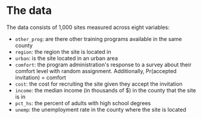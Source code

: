 # The data

The data consists of 1,000 sites measured across eight variables:
- `other_prog`: are there other training programs available in the same county
- `region`: the region the site is located in
- `urban`: is the site located in an urban area
- `comfort`: the program administration's response to a survey about their comfort level with random assignment. Additionally, Pr(accepted invitation) = comfort
- `cost`: the cost for recruiting the site given they accept the invitation
- `income`: the median   income (in thousands of $) in the county that the site is in
- `pct_hs`: the percent of adults with high school degrees
- `unemp`: the unemployment rate in the county where the site is located

<br>